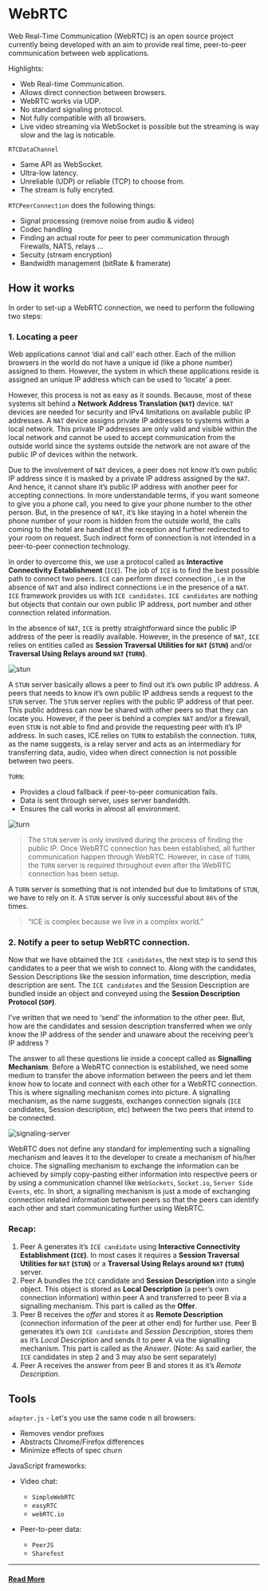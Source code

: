 # WebRTC
Web Real-Time Communication (WebRTC) is an open source project currently being developed with an aim to provide real time, peer-to-peer communication between web applications.

Highlights:
* Web Real-time Communication.
* Allows direct connection between browsers.
* WebRTC works via UDP.
* No standard signaling protocol.
* Not fully compatible with all browsers.
* Live video streaming via WebSocket is possible but  the streaming is way slow and the lag is noticable.

`RTCDataChannel`
* Same API as WebSocket.
* Ultra-low latency.
* Unreliable (UDP) or reliable (TCP) to choose from.
* The stream is fully encryted.

`RTCPeerConnection` does the following things:
* Signal processing (remove noise from audio & video)
* Codec handling
* Finding an actual route for peer to peer communication through Firewalls, NATS, relays ...
* Secuity (stream encryption)
* Bandwidth management (bitRate & framerate)

## How it works
In order to set-up a WebRTC connection, we need to perform the following two steps:

### 1. Locating a peer
Web applications cannot ‘dial and call’ each other. Each of the million browsers in the world do not have a unique id (like a phone number) assigned to them. However, the system in which these applications reside is assigned an unique IP address which can be used to ‘locate’ a peer.

However, this process is not as easy as it sounds. Because, most of these systems sit behind a __Network Address Translation (`NAT`)__ device. `NAT` devices are needed for security and IPv4 limitations on available public IP addresses. A `NAT` device assigns private IP addresses to systems within a local network. This private IP addresses are only valid and visible within the local network and cannot be used to accept communication from the outside world since the systems outside the network are not aware of the public IP of devices within the network.

Due to the involvement of `NAT` devices, a peer does not know it’s own public IP address since it is masked by a private IP address assigned by the `NAT`. And hence, it cannot share it’s public IP address with another peer for accepting connections. In more understandable terms, if you want someone to give you a phone call, you need to give your phone number to the other person. But, in the presence of `NAT`, it’s like staying in a hotel wherein the phone number of your room is hidden from the outside world, the calls coming to the hotel are handled at the reception and further redirected to your room on request. Such indirect form of connection is not intended in a peer-to-peer connection technology.

In order to overcome this, we use a protocol called as __Interactive Connectivity Establishment__ (`ICE`). The job of `ICE` is to find the best possible path to connect two peers. `ICE` can perform direct connection , i.e in the absence of `NAT` and also indirect connections i.e in the presence of a `NAT`. `ICE` framework provides us with `ICE candidates`. `ICE candidates` are nothing but objects that contain our own public IP address, port number and other connection related information.

In the absence of `NAT`, `ICE` is pretty straightforward since the public IP address of the peer is readily available. However, in the presence of `NAT`, `ICE` relies on entities called as __Session Traversal Utilities for `NAT` (`STUN`)__ and/or __Traversal Using Relays around `NAT` (`TURN`)__.

![stun](./images/stun.png)

A `STUN` server basically allows a peer to find out it’s own public IP address. A peers that needs to know it’s own public IP address sends a request to the `STUN` server. The `STUN` server replies with the public IP address of that peer. This public address can now be shared with other peers so that they can locate you. However, if the peer is behind a complex `NAT` and/or a firewall, even `STUN` is not able to find and provide the requesting peer with it’s IP address. In such cases, ICE relies on `TURN` to establish the connection. `TURN`, as the name suggests, is a relay server and acts as an intermediary for transferring data, audio, video when direct connection is not possible between two peers.

`TURN`:
* Provides a cloud fallback if peer-to-peer comunication fails.
* Data is sent through server, uses server bandwidth.
* Ensures the call works in almost all environment.

![turn](./images/turn.png)

> The `STUN` server is only involved during the process of finding the public IP. Once WebRTC connection has been established, all further communication happen through WebRTC. However, in case of `TURN`, the `TURN` server is required throughout even after the WebRTC connection has been setup.

A `TURN` server is something that is not intended but due to limitations of `STUN`, we have to rely on it. A `STUN` server is only successful about `86%` of the times.

> “ICE is complex because we live in a complex world.”

### 2. Notify a peer to setup WebRTC connection.
Now that we have obtained the `ICE candidates`, the next step is to send this candidates to a peer that we wish to connect to. Along with the candidates, Session Descriptions like the session information, time description, media description are sent. The `ICE candidates` and the Session Description are bundled inside an object and conveyed using the __Session Description Protocol (`SDP`)__.

I’ve written that we need to ‘send’ the information to the other peer. But, how are the candidates and session description transferred when we only know the IP address of the sender and unaware about the receiving peer’s IP address ?

The answer to all these questions lie inside a concept called as __Signalling Mechanism__. Before a WebRTC connection is established, we need some medium to transfer the above information between the peers and let them know how to locate and connect with each other for a WebRTC connection. This is where signalling mechanism comes into picture. A signalling mechanism, as the name suggests, exchanges connection signals (`ICE` candidates, Session description, etc) between the two peers that intend to be connected.

![signaling-server](./images/signaling-server.png)

WebRTC does not define any standard for implementing such a signalling mechanism and leaves it to the developer to create a mechanism of his/her choice. The signalling mechanism to exchange the information can be achieved by simply copy-pasting either information into respective peers or by using a communication channel like `WebSockets`, `Socket.io`, `Server Side Events`, etc. In short, a signalling mechanism is just a mode of exchanging connection related information between peers so that the peers can identify each other and start communicating further using WebRTC.

### Recap:
1. Peer A generates it’s `ICE candidate` using __Interactive Connectivity Establishment (`ICE`)__. In most cases it requires a __Session Traversal Utilities for `NAT` (`STUN`)__ or a __Traversal Using Relays around `NAT` (`TURN`)__ server.
2. Peer A bundles the `ICE` candidate and __Session Description__ into a single object. This object is stored as __Local Description__ (a peer’s own connection information) within peer A and transferred to peer B via a signalling mechanism. This part is called as the __Offer__.
3. Peer B receives the _offer_ and stores it as __Remote Description__ (connection information of the peer at other end) for further use. Peer B generates it’s own `ICE candidate` and _Session Description_, stores them as it’s _Local Description_ and sends it to peer A via the signalling mechanism. This part is called as the _Answer_. (Note: As said earlier, the `ICE` candidates in step 2 and 3 may also be sent separately)
4. Peer A receives the answer from peer B and stores it as it’s _Remote Description_.

## Tools
`adapter.js` - Let's you use the same code n all browsers:
* Removes vendor prefixes
* Abstracts Chrome/Firefox differences
* Minimize effects of spec churn

JavaScript frameworks:
* Video chat:
    * `SimpleWebRTC`
    * `easyRTC`
    * `webRTC.io`

* Peer-to-peer data:
    * `PeerJS`
    * `Sharefest`

___

#### [Read More](https://www.html5rocks.com/en/tutorials/webrtc/infrastructure/)
